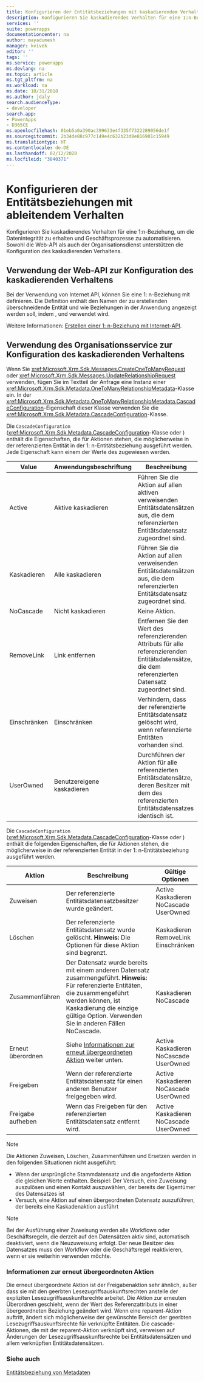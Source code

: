 ```yaml
---
title: Konfigurieren der Entitätsbeziehungen mit kaskadierendem Verhalten (Common Data Service) | Microsoft-Dokumentation
description: Konfigurieren Sie kaskadierendes Verhalten für eine 1:n-Beziehung in Common Data Service, um die Datenintegrität zu erhalten und Geschäftsprozesse zu automatisieren.
services: ''
suite: powerapps
documentationcenter: na
author: mayadumesh
manager: kvivek
editor: ''
tags: ''
ms.service: powerapps
ms.devlang: na
ms.topic: article
ms.tgt_pltfrm: na
ms.workload: na
ms.date: 10/31/2018
ms.author: jdaly
search.audienceType:
- developer
search.app:
- PowerApps
- D365CE
ms.openlocfilehash: 01eb5a0a390ac399633e4f335f7322289056de1f
ms.sourcegitcommit: 2b34de88c977c149e4c632b23d8e816901c15949
ms.translationtype: HT
ms.contentlocale: de-DE
ms.lasthandoff: 02/12/2020
ms.locfileid: "3040371"
---
```

# <a name="configure-entity-relationship-cascading-behavior"></a>Konfigurieren der Entitätsbeziehungen mit ableitendem Verhalten  

 Konfigurieren Sie kaskadierendes Verhalten für eine 1:n-Beziehung, um die Datenintegrität zu erhalten und Geschäftsprozesse zu automatisieren. Sowohl die Web-API als auch der Organisationsdienst unterstützen die Konfiguration des kaskadierenden Verhaltens.

## <a name="using-web-api-to-configure-cascading-behavior"></a>Verwendung der Web-API zur Konfiguration des kaskadierenden Verhaltens

Bei der Verwendung von Internet API, können Sie eine 1: n-Beziehung mit <xref href="Microsoft.Dynamics.CRM.OneToManyRelationshipMetadata?text=OneToManyRelationshipMetadata EntityType" /> definieren. Die Definition enthält den Namen der zu erstellenden überschneidende Entität und wie Beziehungen in der Anwendung angezeigt werden soll, indem <xref href="Microsoft.Dynamics.CRM.AssociatedMenuConfiguration?text=AssociatedMenuConfiguration ComplexType" />, <xref href="Microsoft.Dynamics.CRM.Label?text=Label ComplexType" /> und <xref href="Microsoft.Dynamics.CRM.LocalizedLabel?text=LocalizedLabel ComplexType" /> verwendet wird. 

Weitere Informationen: [Erstellen einer 1: n-Beziehung mit Internet-API](webapi/create-update-entity-relationships-using-web-api.md#create-a-one-to-many-relationship).

## <a name="using-organization-service-to-configure-cascading-behavior"></a>Verwendung des Organisationsservice zur Konfiguration des kaskadierenden Verhaltens

Wenn Sie <xref:Microsoft.Xrm.Sdk.Messages.CreateOneToManyRequest> oder <xref:Microsoft.Xrm.Sdk.Messages.UpdateRelationshipRequest> verwenden, fügen Sie im Textteil der Anfrage eine Instanz einer <xref:Microsoft.Xrm.Sdk.Metadata.OneToManyRelationshipMetadata>-Klasse ein. In der <xref:Microsoft.Xrm.Sdk.Metadata.OneToManyRelationshipMetadata.CascadeConfiguration>-Eigenschaft dieser Klasse verwenden Sie die <xref:Microsoft.Xrm.Sdk.Metadata.CascadeConfiguration>-Klasse.  

Die `CascadeConfiguration` (<xref:Microsoft.Xrm.Sdk.Metadata.CascadeConfiguration>-Klasse oder <xref href="Microsoft.Dynamics.CRM.CascadeConfiguration?text=CascadeConfiguration ComplexType" />) enthält die Eigenschaften, die für Aktionen stehen, die möglicherweise in der referenzierten Entität in der 1: n-Entitätsbeziehung ausgeführt werden. Jede Eigenschaft kann einem der Werte des <xref href="Microsoft.Dynamics.CRM.CascadeType?text=CascadeType EnumType" /> zugewiesen werden.  

|Value|Anwendungsbeschriftung|Beschreibung|  
|-----------|-----------------------|-----------------|  
|Active|Aktive kaskadieren|Führen Sie die Aktion auf allen aktiven verweisenden Entitätsdatensätzen aus, die dem referenzierten Entitätsdatensatz zugeordnet sind.|  
|Kaskadieren|Alle kaskadieren|Führen Sie die Aktion auf allen verweisenden Entitätsdatensätzen aus, die dem referenzierten Entitätsdatensatz zugeordnet sind.|  
|NoCascade|Nicht kaskadieren|Keine Aktion.|  
|RemoveLink|Link entfernen|Entfernen Sie den Wert des referenzierenden Attributs für alle referenzierenden Entitätsdatensätze, die dem referenzierten Datensatz zugeordnet sind.|  
|Einschränken|Einschränken|Verhindern, dass der referenzierte Entitätsdatensatz gelöscht wird, wenn referenzierte Entitäten vorhanden sind.|  
|UserOwned|Benutzereigene kaskadieren|Durchführen der Aktion für alle referenzierten Entitätsdatensätze, deren Besitzer mit dem des referenzierten Entitätsdatensatzes identisch ist.|  
  
 Die `CascadeConfiguration` (<xref:Microsoft.Xrm.Sdk.Metadata.CascadeConfiguration>-Klasse oder <xref href="Microsoft.Dynamics.CRM.CascadeConfiguration?text=CascadeConfiguration ComplexType" />) enthält die folgenden Eigenschaften, die für Aktionen stehen, die möglicherweise in der referenzierten Entität in der 1: n-Entitätsbeziehung ausgeführt werden.  
  
|Aktion|Beschreibung|Gültige Optionen|  
|------------|-----------------|-------------------|  
|Zuweisen|Der referenzierte Entitätsdatensatzbesitzer wurde geändert.|Active<br />Kaskadieren<br />NoCascade<br />UserOwned|  
|Löschen|Der referenzierte Entitätsdatensatz wurde gelöscht. **Hinweis:** Die Optionen für diese Aktion sind begrenzt.|Kaskadieren<br />RemoveLink<br />Einschränken|  
|Zusammenführen|Der Datensatz wurde bereits mit einem anderen Datensatz zusammengeführt. **Hinweis:** Für referenzierte Entitäten, die zusammengeführt werden können, ist Kaskadierung die einzige gültige Option. Verwenden Sie in anderen Fällen NoCascade.|Kaskadieren<br />NoCascade|  
|Erneut überordnen|Siehe [Informationen zur erneut übergeordneten Aktion](#about-the-reparent-action) weiter unten.|Active<br />Kaskadieren<br />NoCascade<br />UserOwned|  
|Freigeben|Wenn der referenzierte Entitätsdatensatz für einen anderen Benutzer freigegeben wird.|Active<br />Kaskadieren<br />NoCascade<br />UserOwned|  
|Freigabe aufheben|Wenn das Freigeben für den referenzierten Entitätsdatensatz entfernt wird.|Active<br />Kaskadieren<br />NoCascade<br />UserOwned|  

> [!NOTE]
> Die Aktionen Zuweisen, Löschen, Zusammenführen und Ersetzen werden in den folgenden Situationen nicht ausgeführt:
> - Wenn der ursprüngliche Stammdatensatz und die angeforderte Aktion die gleichen Werte enthalten. Beispiel: Der Versuch, eine Zuweisung auszulösen und einen Kontakt auszuwählen, der bereits der Eigentümer des Datensatzes ist
> - Versuch, eine Aktion auf einen übergeordneten Datensatz auszuführen, der bereits eine Kaskadenaktion ausführt


> [!NOTE]
> Bei der Ausführung einer Zuweisung werden alle Workflows oder Geschäftsregeln, die derzeit auf den Datensätzen aktiv sind, automatisch deaktiviert, wenn die Neuzuweisung erfolgt. Der neue Besitzer des Datensatzes muss den Workflow oder die Geschäftsregel reaktivieren, wenn er sie weiterhin verwenden möchte.

<a name="BKMK_ReparentAction"></a>   
### <a name="about-the-reparent-action"></a>Informationen zur erneut übergeordneten Aktion  
 Die erneut übergeordnete Aktion ist der Freigabenaktion sehr ähnlich, außer dass sie mit den geerbten Lesezugriffsauskunftsrechten anstelle der expliziten Lesezugriffsauskunftsrechte arbeitet. Die Aktion zur erneuten Überordnen geschieht, wenn der Wert des Referenzattributs in einer übergeordneten Beziehung geändert wird. Wenn eine reparent-Aktion auftritt, ändert sich möglicherweise der gewünschte Bereich der geerbten Lesezugriffsauskunftsrechte für verknüpfte Entitäten. Die cascade-Aktionen, die mit der reparent-Aktion verknüpft sind, verweisen auf Änderungen der Lesezugriffsauskunftsrechte bei Entitätsdatensätzen und allem verknüpften Entitätsdatensätzen.  

### <a name="see-also"></a>Siehe auch

[Entitätsbeziehung von Metadaten](entity-relationship-metadata.md)  

